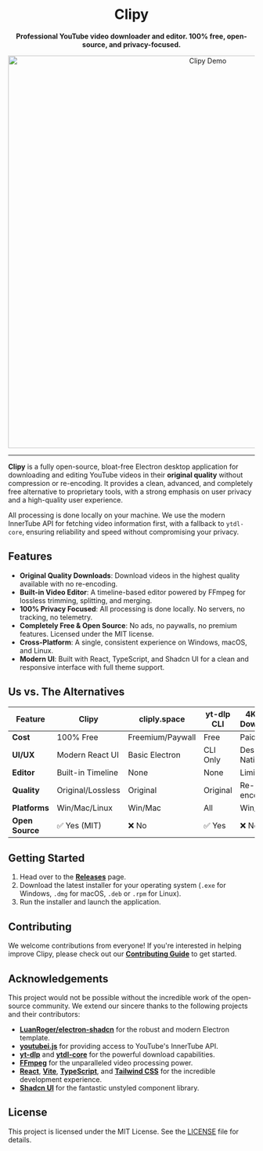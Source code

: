 <div align="center">
  <h1>Clipy</h1>
  <p><strong>Professional YouTube video downloader and editor. 100% free, open-source, and privacy-focused.</strong></p>

  <img src="https://github.com/user-attachments/assets/1741878b-b407-4e6e-a901-5eac6f38d277" alt="Clipy Demo" width="800"/>
</div>

---

**Clipy** is a fully open-source, bloat-free Electron desktop application for downloading and editing YouTube videos in their **original quality** without compression or re-encoding. It provides a clean, advanced, and completely free alternative to proprietary tools, with a strong emphasis on user privacy and a high-quality user experience.

All processing is done locally on your machine. We use the modern InnerTube API for fetching video information first, with a fallback to `ytdl-core`, ensuring reliability and speed without compromising your privacy.

## Features

-   **Original Quality Downloads**: Download videos in the highest quality available with no re-encoding.
-   **Built-in Video Editor**: A timeline-based editor powered by FFmpeg for lossless trimming, splitting, and merging.
-   **100% Privacy Focused**: All processing is done locally. No servers, no tracking, no telemetry.
-   **Completely Free & Open Source**: No ads, no paywalls, no premium features. Licensed under the MIT license.
-   **Cross-Platform**: A single, consistent experience on Windows, macOS, and Linux.
-   **Modern UI**: Built with React, TypeScript, and Shadcn UI for a clean and responsive interface with full theme support.

## Us vs. The Alternatives

| Feature          | **Clipy**             | **cliply.space** | **yt-dlp CLI** | **4K Video Downloader** |
| ---------------- | --------------------- | ---------------- | -------------- | ----------------------- |
| **Cost**         | 100% Free             | Freemium/Paywall | Free           | Paid                    |
| **UI/UX**        | Modern React UI       | Basic Electron   | CLI Only       | Desktop Native          |
| **Editor**       | Built-in Timeline     | None             | None           | Limited                 |
| **Quality**      | Original/Lossless     | Original         | Original       | Re-encoded              |
| **Platforms**    | Win/Mac/Linux         | Win/Mac          | All            | Win/Mac                 |
| **Open Source**  | ✅ Yes (MIT)          | ❌ No            | ✅ Yes         | ❌ No                   |

## Getting Started

1.  Head over to the [**Releases**](https://github.com/BankkRoll/clipy/releases) page.
2.  Download the latest installer for your operating system (`.exe` for Windows, `.dmg` for macOS, `.deb` or `.rpm` for Linux).
3.  Run the installer and launch the application.

## Contributing

We welcome contributions from everyone! If you're interested in helping improve Clipy, please check out our [**Contributing Guide**](./CONTRIBUTING.md) to get started.

## Acknowledgements

This project would not be possible without the incredible work of the open-source community. We extend our sincere thanks to the following projects and their contributors:

-   **[LuanRoger/electron-shadcn](https://github.com/LuanRoger/electron-shadcn)** for the robust and modern Electron template.
-   **[youtubei.js](https://github.com/LuanRT/YouTube.js)** for providing access to YouTube's InnerTube API.
-   **[yt-dlp](https://github.com/yt-dlp/yt-dlp)** and **[ytdl-core](https://github.com/fent/node-ytdl-core)** for the powerful download capabilities.
-   **[FFmpeg](https://ffmpeg.org/)** for the unparalleled video processing power.
-   **[React](https://react.dev/)**, **[Vite](https://vitejs.dev/)**, **[TypeScript](https://www.typescriptlang.org/)**, and **[Tailwind CSS](https://tailwindcss.com/)** for the incredible development experience.
-   **[Shadcn UI](https://ui.shadcn.com/)** for the fantastic unstyled component library.

## License

This project is licensed under the MIT License. See the [LICENSE](./LICENSE) file for details.
